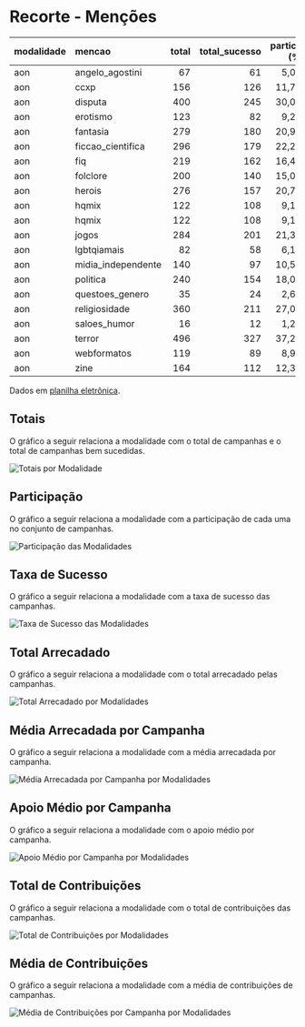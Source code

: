 # Recorte - Menções

| modalidade   | mencao             |   total |   total_sucesso |   particip (%) |   taxa_sucesso (%) |   arrecadado_sucesso (R$) |   media_sucesso (R$) |   std_sucesso (R$) |   min_sucesso (R$) |   max_sucesso (R$) |   apoio_medio (R$) |   contribuicoes |   media_contribuicoes |
|:-------------|:-------------------|--------:|----------------:|---------------:|-------------------:|--------------------------:|---------------------:|-------------------:|-------------------:|-------------------:|-------------------:|----------------:|----------------------:|
| aon          | angelo_agostini    |      67 |              61 |           5,0% |              91,0% |              3.045.252,81 |            49.922,18 |         101.183,47 |           2.944,09 |         679.297,66 |              86,28 |          35.293 |                 578,6 |
| aon          | ccxp               |     156 |             126 |          11,7% |              80,8% |              2.860.818,44 |            22.704,91 |          20.582,18 |           1.720,66 |         154.365,98 |              82,84 |          34.535 |                 274,1 |
| aon          | disputa            |     400 |             245 |          30,0% |              61,3% |              6.532.941,88 |            26.665,07 |          27.722,18 |             787,10 |         163.173,27 |              92,63 |          70.527 |                 287,9 |
| aon          | erotismo           |     123 |              82 |           9,2% |              66,7% |              2.306.077,73 |            28.122,90 |          23.954,89 |           1.990,95 |         125.535,74 |              89,35 |          25.810 |                 314,8 |
| aon          | fantasia           |     279 |             180 |          20,9% |              64,5% |              4.816.835,60 |            26.760,20 |          30.295,09 |              94,90 |         264.585,91 |              89,17 |          54.018 |                 300,1 |
| aon          | ficcao_cientifica  |     296 |             179 |          22,2% |              60,5% |              5.401.646,15 |            30.176,79 |          46.623,44 |              54,54 |         537.544,55 |              87,79 |          61.529 |                 343,7 |
| aon          | fiq                |     219 |             162 |          16,4% |              74,0% |              4.821.257,85 |            29.760,85 |          38.181,98 |           1.405,43 |         396.557,50 |              87,74 |          54.948 |                 339,2 |
| aon          | folclore           |     200 |             140 |          15,0% |              70,0% |              4.507.319,89 |            32.195,14 |          45.455,39 |           1.081,47 |         396.557,50 |              86,73 |          51.967 |                 371,2 |
| aon          | herois             |     276 |             157 |          20,7% |              56,9% |              3.474.485,41 |            22.130,48 |          25.554,86 |             989,68 |         161.153,63 |              91,19 |          38.102 |                 242,7 |
| aon          | hqmix              |     122 |             108 |           9,1% |              88,5% |              3.759.007,87 |            34.805,63 |          76.815,19 |             787,10 |         679.297,66 |              89,17 |          42.155 |                 390,3 |
| aon          | hqmix              |     122 |             108 |           9,1% |              88,5% |              3.759.007,87 |            34.805,63 |          76.815,19 |             787,10 |         679.297,66 |              89,17 |          42.155 |                 390,3 |
| aon          | jogos              |     284 |             201 |          21,3% |              70,8% |              5.604.766,32 |            27.884,41 |          51.240,25 |           1.411,86 |         679.297,66 |              91,74 |          61.093 |                 303,9 |
| aon          | lgbtqiamais        |      82 |              58 |           6,1% |              70,7% |              1.602.557,62 |            27.630,30 |          38.892,54 |             721,79 |         264.456,52 |              89,66 |          17.873 |                 308,2 |
| aon          | midia_independente |     140 |              97 |          10,5% |              69,3% |              4.218.883,10 |            43.493,64 |          57.897,48 |           1.405,43 |         264.585,91 |             110,30 |          38.250 |                 394,3 |
| aon          | politica           |     240 |             154 |          18,0% |              64,2% |              4.982.733,19 |            32.355,41 |          34.162,57 |              54,54 |         215.281,29 |              96,02 |          51.893 |                 337,0 |
| aon          | questoes_genero    |      35 |              24 |           2,6% |              68,6% |                622.913,46 |            25.954,73 |          26.184,68 |           3.366,14 |         123.112,70 |              82,30 |           7.569 |                 315,4 |
| aon          | religiosidade      |     360 |             211 |          27,0% |              58,6% |              6.620.001,80 |            31.374,42 |          59.614,09 |             322,20 |         679.297,66 |              87,51 |          75.649 |                 358,5 |
| aon          | saloes_humor       |      16 |              12 |           1,2% |              75,0% |                162.569,93 |            13.547,49 |          10.287,95 |             459,39 |          29.349,35 |              72,48 |           2.243 |                 186,9 |
| aon          | terror             |     496 |             327 |          37,2% |              65,9% |              9.479.119,39 |            28.988,13 |          51.783,65 |             787,10 |         679.297,66 |              87,30 |         108.579 |                 332,0 |
| aon          | webformatos        |     119 |              89 |           8,9% |              74,8% |              2.104.894,58 |            23.650,50 |          22.257,37 |           3.458,60 |         136.747,60 |              82,97 |          25.369 |                 285,0 |
| aon          | zine               |     164 |             112 |          12,3% |              68,3% |              2.315.707,64 |            20.675,96 |          20.218,38 |              54,54 |         161.153,63 |              81,12 |          28.547 |                 254,9 |

Dados em [planilha eletrônica](./dados/aon-mencoes.xlsx).


## Totais

O gráfico a seguir relaciona a modalidade com o total de campanhas e o total de campanhas bem sucedidas.

![Totais por Modalidade](./img/aon-mencoes-totais.png)


## Participação

O gráfico a seguir relaciona a modalidade com a participação de cada uma no conjunto de campanhas.

![Participação das Modalidades](./img/aon-mencoes-participacao.png)


## Taxa de Sucesso

O gráfico a seguir relaciona a modalidade com a taxa de sucesso das campanhas.

![Taxa de Sucesso das Modalidades](./img/aon-mencoes-taxa-sucesso.png)


## Total Arrecadado

O gráfico a seguir relaciona a modalidade com o total arrecadado pelas campanhas.

![Total Arrecadado por Modalidades](./img/aon-mencoes-total-arrecadado.png)


## Média Arrecadada por Campanha

O gráfico a seguir relaciona a modalidade com a média arrecadada por campanha.

![Média Arrecadada por Campanha por Modalidades](./img/aon-mencoes-media-arrecadada.png)


## Apoio Médio por Campanha

O gráfico a seguir relaciona a modalidade com o apoio médio por campanha.

![Apoio Médio por Campanha por Modalidades](./img/aon-mencoes-apoio-medio.png)


## Total de Contribuições

O gráfico a seguir relaciona a modalidade com o total de contribuições das campanhas.

![Total de Contribuições por Modalidades](./img/aon-mencoes-total-contribuicoes.png)


## Média de Contribuições

O gráfico a seguir relaciona a modalidade com a média de contribuições de campanhas.

![Média de Contribuições por Campanha por Modalidades](./img/aon-mencoes-media-contribuicoes.png)



